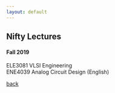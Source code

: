 ```yaml
---
layout: default
---
```


## Nifty Lectures

#### Fall 2019

ELE3081 VLSI Engineering  
ENE4039 Analog Circuit Design (English)

[back](./)
